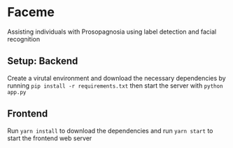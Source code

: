 # Faceme
Assisting individuals with Prosopagnosia using label detection and facial recognition
## Setup: Backend
Create a virutal environment and download the necessary dependencies
by running ```pip install -r requirements.txt``` then start the server with ```python app.py```
## Frontend 
Run ```yarn install``` to download the dependencies and run ```yarn start``` to start the frontend web server
